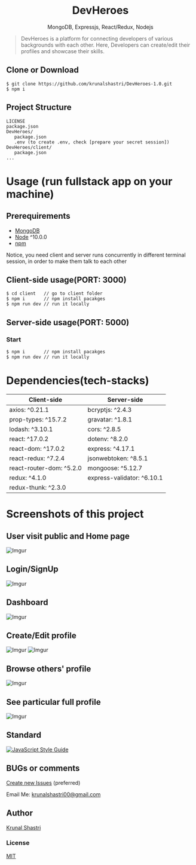 <h1 align="center">
DevHeroes
</h1>
<p align="center">
MongoDB, Expressjs, React/Redux, Nodejs
</p>

> DevHeroes is a platform for connecting developers of various backgrounds with each other. Here, Developers can create/edit their profiles and showcase their skills.

## Clone or Download

```terminal
$ git clone https://github.com/krunalshastri/DevHeroes-1.0.git
$ npm i
```

## Project Structure

```terminal
LICENSE
package.json
DevHeroes/
   package.json
   .env (to create .env, check [prepare your secret session])
DevHeroes/client/
   package.json
...
```

# Usage (run fullstack app on your machine)

## Prerequirements

- [MongoDB](https://gist.github.com/nrollr/9f523ae17ecdbb50311980503409aeb3)
- [Node](https://nodejs.org/en/download/) ^10.0.0
- [npm](https://nodejs.org/en/download/package-manager/)

Notice, you need client and server runs concurrently in different terminal session, in order to make them talk to each other

## Client-side usage(PORT: 3000)

```terminal
$ cd client   // go to client folder
$ npm i       // npm install pacakges
$ npm run dev // run it locally
```

## Server-side usage(PORT: 5000)

### Start

```terminal
$ npm i       // npm install pacakges
$ npm run dev // run it locally
```

# Dependencies(tech-stacks)

| Client-side              | Server-side                |
| ------------------------ | -------------------------- |
| axios: ^0.21.1           | bcryptjs: ^2.4.3           |
| prop-types: ^15.7.2      | gravatar: ^1.8.1           |
| lodash: ^3.10.1          | cors: ^2.8.5               |
| react: ^17.0.2           | dotenv: ^8.2.0             |
| react-dom: ^17.0.2       | express: ^4.17.1           |
| react-redux: ^7.2.4      | jsonwebtoken: ^8.5.1       |
| react-router-dom: ^5.2.0 | mongoose: ^5.12.7          |
| redux: ^4.1.0            | express-validator: ^6.10.1 |
| redux-thunk: ^2.3.0      |

# Screenshots of this project

## User visit public and Home page

![Imgur](https://i.imgur.com/0AWnvKtl.png)

## Login/SignUp

![Imgur](https://i.imgur.com/UWH3UnOl.png)

## Dashboard

![Imgur](https://i.imgur.com/rnURBpRl.png)

## Create/Edit profile

![Imgur](https://i.imgur.com/jJqPod6l.png) ![Imgur](https://i.imgur.com/ol5ZzhSl.png)

## Browse others' profile

![Imgur](https://i.imgur.com/pJTatdxl.png)

## See particular full profile

![Imgur](https://i.imgur.com/mn2ga5pl.png)

## Standard

[![JavaScript Style Guide](https://cdn.rawgit.com/standard/standard/master/badge.svg)](https://github.com/standard/standard)

## BUGs or comments

[Create new Issues](https://github.com/krunalshastri/DevHeroes-1.0/issues) (preferred)

Email Me: krunalshastri00@gmail.com

## Author

[Krunal Shastri](https://github.com/krunalshastri)

### License

[MIT](https://github.com/krunalshastri/DevHeroes-1.0/blob/master/LICENSE)
